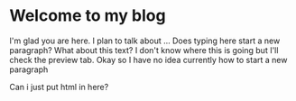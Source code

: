 # Welcome to my blog

I'm glad you are here. I plan to talk about ...
Does typing here start a new paragraph?
What about this text?
I don't know where this is going but I'll check the preview tab.
Okay so I have no idea currently how to start a new paragraph
<p>Can i just put html in here?</p>
